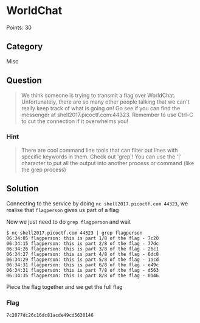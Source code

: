 # WorldChat
Points: 30

## Category
Misc

## Question
>We think someone is trying to transmit a flag over WorldChat. Unfortunately, there are so many other people talking that we can't really keep track of what is going on! Go see if you can find the messenger at shell2017.picoctf.com:44323. Remember to use Ctrl-C to cut the connection if it overwhelms you!

### Hint
>There are cool command line tools that can filter out lines with specific keywords in them. Check out 'grep'! You can use the '|' character to put all the output into another process or command (like the grep process)

## Solution
Connecting to the service by doing `nc shell2017.picoctf.com 44323`, we realise that `flagperson` gives us part of a flag

Now we just need to do `grep flagperson` and wait

```
$ nc shell2017.picoctf.com 44323 | grep flagperson
06:34:05 flagperson: this is part 1/8 of the flag - 7c20
06:34:15 flagperson: this is part 2/8 of the flag - 77dc
06:34:26 flagperson: this is part 3/8 of the flag - 26c1
06:34:27 flagperson: this is part 4/8 of the flag - 6dc8
06:34:29 flagperson: this is part 5/8 of the flag - 1acd
06:34:31 flagperson: this is part 6/8 of the flag - e49c
06:34:31 flagperson: this is part 7/8 of the flag - d563
06:34:35 flagperson: this is part 8/8 of the flag - 0146
```

Piece the flag together and we get the full flag

### Flag
`7c2077dc26c16dc81acde49cd5630146`
